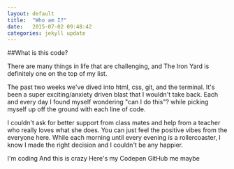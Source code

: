 ```yaml
---
layout: default
title:  "Who am I?"
date:   2015-07-02 09:48:42
categories: jekyll update
---
```


##What is this code?  

There are many things in life that are
challenging, and The Iron Yard is definitely
one on the top of my list.

The past two weeks we've dived into html, css, git, and the terminal.
It's been a super exciting/anxiety driven blast that I wouldn't take back.
Each and every day I found myself wondering "can I do this"? while picking
myself up off the ground with each line of code.

I couldn't ask for better support from class mates and help from a teacher
who really loves what she does. You can just feel the positive vibes
from the everyone here. While each morning until every evening is a
rollercoaster, I know I made the right decision and I couldn't be any happier.

I'm coding
And this is crazy
Here's my Codepen
GitHub me maybe

